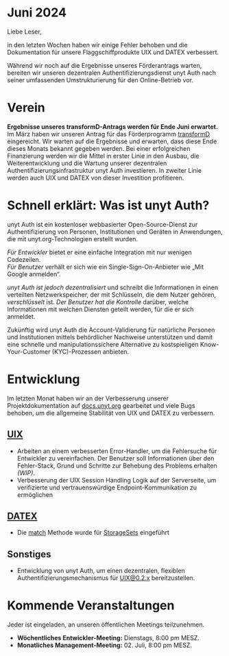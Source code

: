 # Juni 2024

Liebe Leser,

in den letzten Wochen haben wir einige Fehler behoben und die Dokumentation für unsere Flaggschiffprodukte UIX und DATEX verbessert.

Während wir noch auf die Ergebnisse unseres Förderantrags warten, bereiten wir unseren dezentralen Authentifizierungsdienst
unyt Auth nach seiner umfassenden Umstrukturierung für den Online-Betrieb vor.

# Verein

**Ergebnisse unseres transformD-Antrags werden für Ende Juni erwartet.**
Im März haben wir unseren Antrag für das Förderprogramm [transformD](https://www.deutsche-stiftung-engagement-und-ehrenamt.de/foerderung/transformd/) eingereicht.
Wir warten auf die Ergebnisse und erwarten, dass diese Ende dieses Monats bekannt gegeben werden. Bei einer erfolgreichen Finanzierung werden wir die Mittel in erster Linie in
den Ausbau, die Weiterentwicklung und die Wartung unserer dezentralen Authentifizierungsinfrastruktur unyt Auth investieren. In zweiter Linie werden auch UIX und DATEX von dieser Investition
profitieren.

# Schnell erklärt: Was ist unyt Auth?
unyt Auth ist ein kostenloser webbasierter Open-Source-Dienst zur Authentifizierung von Personen, Institutionen und Geräten in Anwendungen,
die mit unyt.org-Technologien erstellt wurden.

_Für Entwickler_ bietet er eine einfache Integration mit nur wenigen Codezeilen.  
_Für Benutzer_ verhält er sich wie ein Single-Sign-On-Anbieter wie „Mit Google anmelden“.

_unyt Auth ist jedoch dezentralisiert_ und schreibt die Informationen in einen verteilten Netzwerkspeicher, der mit Schlüsseln, die dem Nutzer gehören, _verschlüsselt_ ist.
_Der Benutzer hat die Kontrolle_ darüber, welche Informationen mit welchen Diensten geteilt werden, für die er sich anmeldet.

Zukünftig wird unyt Auth die Account-Validierung für natürliche Personen und Institutionen mittels behördlicher Nachweise unterstützen und damit eine
schnelle und manipulationssichere Alternative zu kostspieligen Know-Your-Customer (KYC)-Prozessen anbieten.

# Entwicklung
Im letzten Monat haben wir an der Verbesserung unserer Projektdokumentation auf [docs.unyt.org](https://docs.unyt.org) gearbeitet und viele Bugs behoben, um die allgemeine Stabilität von UIX und DATEX zu verbessern.

## [UIX](https://github.com/unyt-org/uix/pulls?q=is:closed%20created:%3E=2024-05-01)
* Arbeiten an einem verbesserten Error-Handler, um die Fehlersuche für Entwickler zu vereinfachen. Der Benutzer soll Informationen über den Fehler-Stack, Grund und Schritte zur Behebung des Problems erhalten *(WIP)*.
* Verbesserung der UIX Session Handling Logik auf der Serverseite, um verifizierte und vertrauenswürdige Endpoint-Kommunikation zu ermöglichen

## [DATEX](https://github.com/unyt-org/datex-core-js-legacy/pulls?q=is:closed%20created:%3E=2024-05-01)
* Die [match](https://docs.unyt.org/manual/datex/storage-collections#pattern-matching) Methode wurde für [StorageSets](https://docs.unyt.org/manual/datex/storage-collections#storagesets) eingeführt

## Sonstiges
* Entwicklung von unyt Auth, um einen dezentralen, flexiblen Authentifizierungsmechanismus für UIX@0.2.x bereitzustellen.

# Kommende Veranstaltungen 

Jeder ist eingeladen, an unseren öffentlichen Meetings teilzunehmen.

* **Wöchentliches Entwickler-Meeting:** Dienstags, 8:00 pm MESZ.
* **Monatliches Management-Meeting:** 02. Juli, 8:00 pm MESZ.
